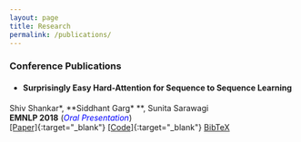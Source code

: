 ```yaml
---
layout: page
title: Research
permalink: /publications/
---
```

### Conference Publications

* #### Surprisingly Easy Hard-Attention for Sequence to Sequence Learning
Shiv Shankar\*, **Siddhant Garg\* **, Sunita Sarawagi <br />
**EMNLP 2018** (<span style="color:blue">*Oral Presentation*</span>)<br />
[[Paper]](https://www.aclweb.org/anthology/D18-1065.pdf){:target="_blank"} [[Code]](https://github.com/sid7954/beam-joint-attention){:target="_blank"} [BibTeX](https://sid7954.github.io) <br />
